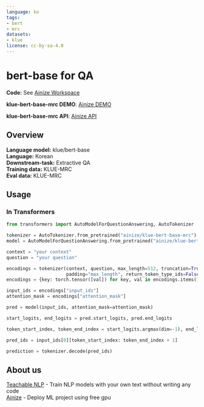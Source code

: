 ```yaml
---
language: ko
tags:
- bert
- mrc
datasets:
- klue
license: cc-by-sa-4.0
---
```


# bert-base for QA 

**Code:**  See [Ainize Workspace](https://link.ainize.ai/3FjvBVn) 

**klue-bert-base-mrc DEMO**: [Ainize DEMO](https://main-klue-mrc-bert-scy6500.endpoint.ainize.ai/)

**klue-bert-base-mrc API**: [Ainize API](https://ainize.ai/scy6500/KLUE-MRC-BERT?branch=main)

## Overview
**Language model:** klue/bert-base  
**Language:** Korean  
**Downstream-task:** Extractive QA    
**Training data:** KLUE-MRC  
**Eval data:** KLUE-MRC  
 


## Usage
### In Transformers
```python
from transformers import AutoModelForQuestionAnswering, AutoTokenizer

tokenizer = AutoTokenizer.from_pretrained("ainize/klue-bert-base-mrc")
model = AutoModelForQuestionAnswering.from_pretrained("ainize/klue-bert-base-mrc")

context = "your context"
question = "your question"

encodings = tokenizer(context, question, max_length=512, truncation=True,
                      padding="max_length", return_token_type_ids=False)
encodings = {key: torch.tensor([val]) for key, val in encodings.items()}             

input_ids = encodings["input_ids"]
attention_mask = encodings["attention_mask"]

pred = model(input_ids, attention_mask=attention_mask)

start_logits, end_logits = pred.start_logits, pred.end_logits

token_start_index, token_end_index = start_logits.argmax(dim=-1), end_logits.argmax(dim=-1)

pred_ids = input_ids[0][token_start_index: token_end_index + 1]

prediction = tokenizer.decode(pred_ids)
```

## About us
[Teachable NLP](https://ainize.ai/teachable-nlp) - Train NLP models with your own text without writing any code  
[Ainize](https://ainize.ai/) - Deploy ML project using free gpu
